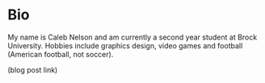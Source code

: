 # Bio
My name is Caleb Nelson and am currently a second year student at Brock University. Hobbies include graphics design, video games and football (American football, not soccer).

(blog post link)
